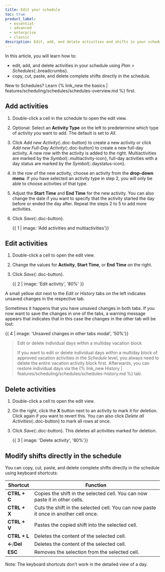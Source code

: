 ```yaml
---
title: Edit your schedule
toc: true
product_label:
  - essential
  - advanced
  - enterprise
  - classic
description: Edit, add, and delete activities and shifts in your schedule (Schedules feature).
---
```


In this article, you will learn how to:

- edit, add, and delete activities in your schedule using _Plan > Schedules_{:.breadcrumbs}.
- copy, cut, paste, and delete complete shifts directly in the schedule.

New to Schedules? Learn {% link_new the basics | features/scheduling/schedules/schedules-overview.md %} first.

## Add activities

1. Double-click a cell in the schedule to open the edit view.
2. Optional: Select an **Activity Type** on the left to predetermine which type of activity you want to add. The default is set to _All_.
3. Click _Add new Activity_{:.doc-button} to create a new activity or click _Add new Full-Day Activity_{:.doc-button} to create a new full-day activity. A new row with the activity is added to the right. Multiactivities are marked by the _Symbol_{:.multiactivity-icon}, full-day activities with a day status are marked by the _Symbol_{:.daystatus-icon}.
4. In the row of the new activity, choose an activity from the **drop-down menu**. If you have selected an activity type in step 2, you will only be able to choose activities of that type.
5. Adjust the **Start Time** and **End Time** for the new activity. You can also change the date if you want to specify that the activity started the day before or ended the day after. Repeat the steps 2 to 5 to add more activities.
6. Click _Save_{:.doc-button}.

   {{ 1 | image: 'Add activities and multiactivities'}}

## Edit activities

1. Double-click a cell to open the edit view.
2. Change the values for **Activity**, **Start Time**, or **End Time** on the right.
3. Click _Save_{:.doc-button}.

   {{ 2 | image: 'Edit activity', '80%' }}

A small yellow dot next to the _Edit_ or _History_ tabs on the left indicates unsaved changes in the respective tab.

Sometimes it happens that you have unsaved changes in both tabs. If you now want to save the changes in one of the tabs, a warning message appears that indicates that in this case the changes in the other tab will be lost:

{{ 4 | image: 'Unsaved changes in other tabs modal', '50%'}}

> Edit or delete individual days within a multiday vacation block
>
> If you want to edit or delete individual days within a multiday block of approved vacation activities in the _Schedule_ level, you always need to delete the entire vacation activity block first. Afterwards, you can restore individual days via the {% link_new History | features/scheduling/schedules/schedules-history.md %} tab.

## Delete activities

1. Double-click a cell to open the edit view.
2. On the right, click the **X** button next to an activity to mark it for deletion. Click again if you want to revert this. You can also click _Delete all Activities_{:.doc-button} to mark all rows at once.
3. Click _Save_{:.doc-button}. This deletes all activities marked for deletion.

   {{ 3 | image: 'Delete activity', '80%'}}

## Modify shifts directly in the schedule

You can copy, cut, paste, and delete complete shifts directly in the schedule using keyboard shortcuts:

| Shortcut      | Function                                                                             |
| ------------- | ------------------------------------------------------------------------------------ |
| **CTRL + C**  | Copies the shift in the selected cell. You can now paste it in other cells.          |
| **CTRL + X**  | Cuts the shift in the selected cell. You can now paste it once in another cell once. |
| **CTRL + V**  | Pastes the copied shift into the selected cell.                                      |
| **CTRL + L**  | Deletes the content of the selected cell.                                            |
| **←**/**Del** | Deletes the content of the selected cell.                                            |
| **ESC**       | Removes the selection from the selected cell.                                        |

Note: The keyboard shortcuts don't work in the detailed view of a day.
